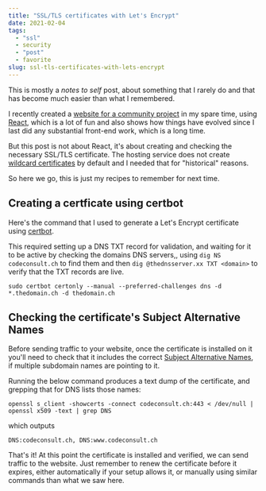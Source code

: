 ```yaml
---
title: "SSL/TLS certificates with Let's Encrypt"
date: 2021-02-04
tags: 
  - "ssl"
  - security
  - "post"
  - favorite
slug: ssl-tls-certificates-with-lets-encrypt
---
```


This is mostly a _notes to self_ post, about something that I rarely do and that has become much easier than what I remembered.

<!-- excerpt -->

I recently created a [website for a community project](https://avenir-cheyres-chables.ch/) in my spare time, using [React](https://reactjs.org/), which is a lot of fun and also shows how things have evolved since I last did any substantial front-end work, which is a long time.

But this post is not about React, it's about creating and checking the necessary SSL/TLS certificate. The hosting service does not create [wildcard certificates](https://en.wikipedia.org/wiki/Wildcard_certificate) by default and I needed that for "historical" reasons.

So here we go, this is just my recipes to remember for next time.

## Creating a certficate using certbot

Here's the command that I used to generate a Let's Encrypt certificate using [certbot](https://certbot.eff.org/).

This required setting up a DNS TXT record for validation, and waiting for it to be active by checking the domains DNS servers,, using `dig NS codeconsult.ch` to find them and then `dig @thednsserver.xx TXT <domain>` to verify that the TXT records are live.

    sudo certbot certonly --manual --preferred-challenges dns -d *.thedomain.ch -d thedomain.ch

## Checking the certificate's Subject Alternative Names

Before sending traffic to your website, once the certificate is installed on it you'll need to check that it includes the correct [Subject Alternative Names](https://en.wikipedia.org/wiki/Subject_Alternative_Name), if multiple subdomain names are pointing to it.

Running the below command produces a text dump of the certificate, and grepping that for DNS lists those names:

    openssl s_client -showcerts -connect codeconsult.ch:443 < /dev/null | openssl x509 -text | grep DNS

which outputs

    DNS:codeconsult.ch, DNS:www.codeconsult.ch

That's it! At this point the certificate is installed and verified, we can send traffic to the website. Just remember to renew the certificate before it expires, either automatically if your setup allows it, or manually using similar commands than what we saw here.
